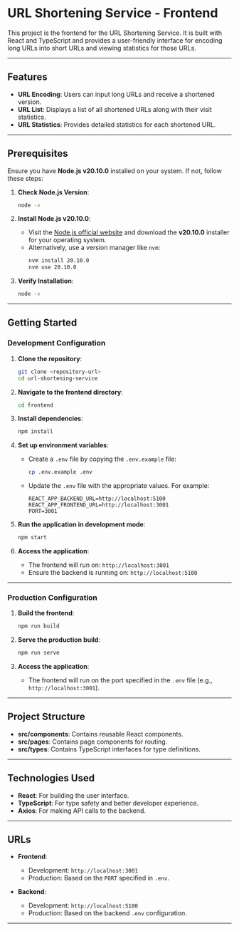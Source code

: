 # URL Shortening Service - Frontend

This project is the frontend for the URL Shortening Service. It is built with React and TypeScript and provides a user-friendly interface for encoding long URLs into short URLs and viewing statistics for those URLs.

---

## Features

- **URL Encoding**: Users can input long URLs and receive a shortened version.
- **URL List**: Displays a list of all shortened URLs along with their visit statistics.
- **URL Statistics**: Provides detailed statistics for each shortened URL.

---

## Prerequisites

Ensure you have **Node.js v20.10.0** installed on your system. If not, follow these steps:

1. **Check Node.js Version**:

   ```bash
   node -v
   ```

2. **Install Node.js v20.10.0**:

   - Visit the [Node.js official website](https://nodejs.org/) and download the **v20.10.0** installer for your operating system.
   - Alternatively, use a version manager like `nvm`:
     ```bash
     nvm install 20.10.0
     nvm use 20.10.0
     ```

3. **Verify Installation**:
   ```bash
   node -v
   ```

---

## Getting Started

### Development Configuration

1. **Clone the repository**:

   ```bash
   git clone <repository-url>
   cd url-shortening-service
   ```

2. **Navigate to the frontend directory**:

   ```bash
   cd frontend
   ```

3. **Install dependencies**:

   ```bash
   npm install
   ```

4. **Set up environment variables**:

   - Create a `.env` file by copying the `.env.example` file:
     ```bash
     cp .env.example .env
     ```
   - Update the `.env` file with the appropriate values. For example:
     ```env
     REACT_APP_BACKEND_URL=http://localhost:5100
     REACT_APP_FRONTEND_URL=http://localhost:3001
     PORT=3001
     ```

5. **Run the application in development mode**:

   ```bash
   npm start
   ```

6. **Access the application**:
   - The frontend will run on: `http://localhost:3001`
   - Ensure the backend is running on: `http://localhost:5100`

---

### Production Configuration

1. **Build the frontend**:

   ```bash
   npm run build
   ```

2. **Serve the production build**:

   ```bash
   npm run serve
   ```

3. **Access the application**:
   - The frontend will run on the port specified in the `.env` file (e.g., `http://localhost:3001`).

---

## Project Structure

- **src/components**: Contains reusable React components.
- **src/pages**: Contains page components for routing.
- **src/types**: Contains TypeScript interfaces for type definitions.

---

## Technologies Used

- **React**: For building the user interface.
- **TypeScript**: For type safety and better developer experience.
- **Axios**: For making API calls to the backend.

---

## URLs

- **Frontend**:

  - Development: `http://localhost:3001`
  - Production: Based on the `PORT` specified in `.env`.

- **Backend**:
  - Development: `http://localhost:5100`
  - Production: Based on the backend `.env` configuration.

---
